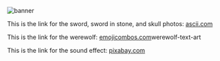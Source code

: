 ![banner](./assets/images/silverKnight%20-%20main.png)

This is the link for the sword, sword in stone, and skull photos: [ascii.com](https://ascii.co.uk/art)

This is the link for the werewolf: [emojicombos.com](https://emojicombos.com/)werewolf-text-art

This is the link for the sound effect: [pixabay.com](https://pixabay.com/)
